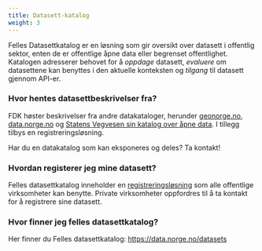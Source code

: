 ```yaml
---
title: Datasett-katalog
weight: 3
---
```


Felles Datasettkatalog er en løsning som gir oversikt over datasett i offentlig sektor, enten de er offentlige åpne data eller begrenset offentlighet. Katalogen adresserer behovet for å *oppdage* datasett, *evaluere* om datasettene kan benyttes i den aktuelle konteksten og *tilgang* til datasett gjennom API-er.

### Hvor hentes datasettbeskrivelser fra?
FDK høster beskrivelser fra andre datakataloger, herunder [geonorge.no](https://www.geonorge.no/), [data.norge.no](https://data.norge.no/) og [Statens Vegvesen sin katalog over åpne data](https://dataut.vegvesen.no/dataset). I tillegg tilbys en registreringsløsning.

Har du en datakatalog som kan eksponeres og deles? Ta kontakt!

### Hvordan registerer jeg mine datasett?
Felles datasettkatalog inneholder en [registreringsløsning](https://registrering.fellesdatakatalog.digdir.no/) som alle offentlige virksomheter kan benytte. Private virksomheter oppfordres til å ta kontakt for å registrere sine datasett.

### Hvor finner jeg felles datasettkatalog?
Her finner du Felles datasettkatalog: https://data.norge.no/datasets
